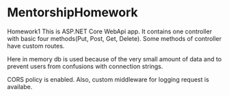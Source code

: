 # MentorshipHomework
Homework1
This is ASP.NET Core WebApi app. 
It contains one controller with basic four methods(Put, Post, Get, Delete). 
Some methods of controller have custom routes. 

Here in memory db is used because of the very small amount of data and to prevent users from confusions with connection strings.

CORS policy is enabled.
Also, custom middleware for logging request is availabe.
